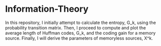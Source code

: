 # Information-Theory
In this repository, I initially attempt to calculate the entropy, G_k, using the probability transition matrix. Then, I proceed to compute and plot the average length of Huffman codes, G_k, and the coding gain for a memory source. Finally, I will derive the parameters of memoryless sources, X^k.
